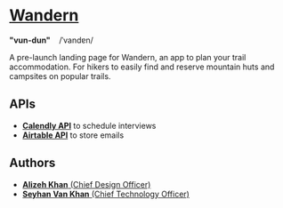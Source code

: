 # [Wandern ](https://www.wanderntrails.com)
**"vun-dun"** &nbsp;&nbsp; /ˈvandɐn/

A pre-launch landing page for Wandern, an app to plan your trail accommodation. For hikers to easily find and reserve mountain huts and campsites on popular trails.

## APIs
* [**Calendly API**](https://calendly.stoplight.io/docs/gh/calendly/api-docs) to schedule interviews
* [**Airtable API**](https://airtable.com/api) to store emails

## Authors

* [**Alizeh Khan** (Chief Design Officer)](https://github.com/alizehkhan)
* [**Seyhan Van Khan** (Chief Technology Officer)](https://github.com/seyhanvankhan)
